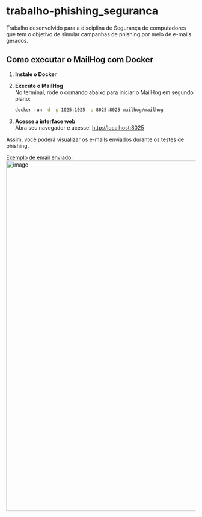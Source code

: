# trabalho-phishing_seguranca
Trabalho desenvolvido para a disciplina de Segurança de computadores que tem o objetivo de simular campanhas de phishing por meio de e-mails gerados.


## Como executar o MailHog com Docker

1. **Instale o Docker**  

2. **Execute o MailHog**  
    No terminal, rode o comando abaixo para iniciar o MailHog em segundo plano:

    ```bash
    docker run -d -p 1025:1025 -p 8025:8025 mailhog/mailhog
    ```

3. **Acesse a interface web**  
    Abra seu navegador e acesse: [http://localhost:8025](http://localhost:8025)

Assim, você poderá visualizar os e-mails enviados durante os testes de phishing.



Exemplo de email enviado:
<img width="1920" height="929" alt="image" src="https://github.com/user-attachments/assets/3e9cbd20-5eff-4c23-82e6-c9c2cab5db75" />
